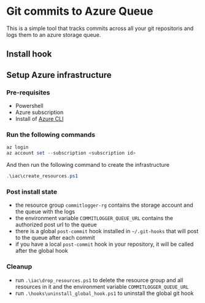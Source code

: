 # Git commits to Azure Queue

This is a simple tool that tracks commits across all your git repositoris and logs them to an azure storage queue.

## Install hook

## Setup Azure infrastructure

### Pre-requisites

- Powershell
- Azure subscription
- Install of [Azure CLI](https://docs.microsoft.com/en-us/cli/azure/install-azure-cli?view=azure-cli-latest)

### Run the following commands

```powershell
az login
az account set --subscription <subscription id>
```

And then run the following command to create the infrastructure

```powershell
.\iac\create_resources.ps1
```

### Post install state

- the resource group `commitlogger-rg` contains the storage account and the queue with the logs
- the environment variable `COMMITLOGGER_QUEUE_URL` contains the authorized post url to the queue
- there is a global `post-commit` hook installed in `~/.git-hooks` that will post to the queue after each commit
- if you have a local `post-commit` hook in your repository, it will be called after the global hook

### Cleanup

- run `.\iac\drop_resources.ps1` to delete the resource group and all resources in it and the environment variable `COMMITLOGGER_QUEUE_URL`
- run `.\hooks\uninstall_global_hook.ps1` to uninstall the global git hook
